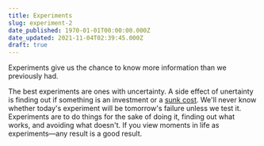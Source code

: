```yaml
---
title: Experiments
slug: experiment-2
date_published: 1970-01-01T00:00:00.000Z
date_updated: 2021-11-04T02:39:45.000Z
draft: true
---
```


Experiments give us the chance to know more information than we previously had. 

The best experiments are ones with uncertainty. A side effect of unertainty is finding out if something is an investment or a [sunk cost](__GHOST_URL__/blog/avoid-sunk-costs/). We'll never know whether today's experiment will be tomorrow's failure unless we test it. Experiments are to do things for the sake of doing it, finding out what works, and avoiding what doesn't. If you view moments in life as experiments––any result is a good result.
